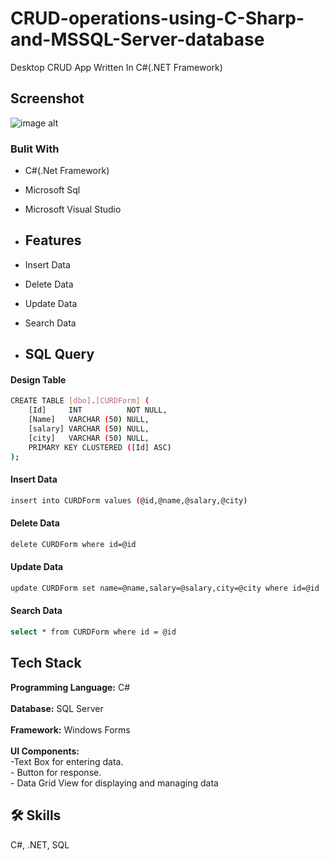 # CRUD-operations-using-C-Sharp-and-MSSQL-Server-database
Desktop CRUD App Written In C#(.NET Framework)

## Screenshot
![image alt](https://github.com/AfnanBinIslamNahin/CRUD-operations-using-C-Sharp-and-MSQL-Server-database/tree/6191f9aff899cf9e28feaa933322cd770383a6d8/picture)



### Bulit With
- C#(.Net Framework)
- Microsoft Sql
- Microsoft Visual Studio

- ## Features

- Insert Data
- Delete Data
- Update Data
- Search Data

- ## SQL Query
#### Design Table
```bash
CREATE TABLE [dbo].[CURDForm] (
    [Id]     INT          NOT NULL,
    [Name]   VARCHAR (50) NULL,
    [salary] VARCHAR (50) NULL,
    [city]   VARCHAR (50) NULL,
    PRIMARY KEY CLUSTERED ([Id] ASC)
);
```
#### Insert Data
```bash
insert into CURDForm values (@id,@name,@salary,@city)
```
#### Delete Data
```bash
delete CURDForm where id=@id
```
#### Update Data
```bash
update CURDForm set name=@name,salary=@salary,city=@city where id=@id
```
#### Search Data
```bash
select * from CURDForm where id = @id
```
## Tech Stack

**Programming Language:** C# <br><br>
**Database:** SQL Server<br><br>
**Framework:** Windows Forms<br><br>
**UI Components:** <br>
    -Text Box for entering data.<br>
    - Button for response.<br>
    - Data Grid View for displaying and managing data


## 🛠 Skills
C#, .NET, SQL 


